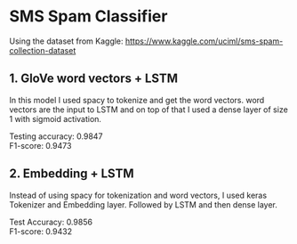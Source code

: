 # SMS Spam Classifier
Using the dataset from Kaggle: https://www.kaggle.com/uciml/sms-spam-collection-dataset

## 1. GloVe word vectors + LSTM
In this model I used spacy to tokenize and get the word vectors. word vectors are the input to LSTM and on top of that I used a dense layer of size 1 with sigmoid activation.

Testing accuracy: 0.9847  
F1-score: 0.9473

## 2. Embedding + LSTM
Instead of using spacy for tokenization and word vectors, I used keras Tokenizer and Embedding layer. Followed by LSTM and then dense layer.

Test Accuracy: 0.9856  
F1-score: 0.9432